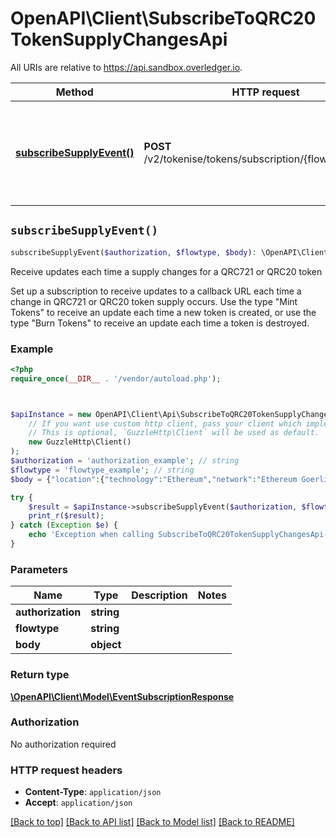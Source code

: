 # OpenAPI\Client\SubscribeToQRC20TokenSupplyChangesApi

All URIs are relative to https://api.sandbox.overledger.io.

Method | HTTP request | Description
------------- | ------------- | -------------
[**subscribeSupplyEvent()**](SubscribeToQRC20TokenSupplyChangesApi.md#subscribeSupplyEvent) | **POST** /v2/tokenise/tokens/subscription/{flowtype}/supply | Receive updates each time a supply changes for a QRC721 or QRC20 token


## `subscribeSupplyEvent()`

```php
subscribeSupplyEvent($authorization, $flowtype, $body): \OpenAPI\Client\Model\EventSubscriptionResponse
```

Receive updates each time a supply changes for a QRC721 or QRC20 token

Set up a subscription to receive updates to a callback URL each time a change in QRC721 or QRC20 token supply occurs. Use the type \"Mint Tokens\" to receive an update each time a new token is created, or use the type \"Burn Tokens\" to receive an update each time a token is destroyed.

### Example

```php
<?php
require_once(__DIR__ . '/vendor/autoload.php');



$apiInstance = new OpenAPI\Client\Api\SubscribeToQRC20TokenSupplyChangesApi(
    // If you want use custom http client, pass your client which implements `GuzzleHttp\ClientInterface`.
    // This is optional, `GuzzleHttp\Client` will be used as default.
    new GuzzleHttp\Client()
);
$authorization = 'authorization_example'; // string
$flowtype = 'flowtype_example'; // string
$body = {"location":{"technology":"Ethereum","network":"Ethereum Goerli Testnet"},"callbackUrl":"https://eo2vmypzncjgeoi.m.pipedream.net","type":"Burn Tokens","requestDetails":{"tokenName":"QNTNFT"}}; // object

try {
    $result = $apiInstance->subscribeSupplyEvent($authorization, $flowtype, $body);
    print_r($result);
} catch (Exception $e) {
    echo 'Exception when calling SubscribeToQRC20TokenSupplyChangesApi->subscribeSupplyEvent: ', $e->getMessage(), PHP_EOL;
}
```

### Parameters

Name | Type | Description  | Notes
------------- | ------------- | ------------- | -------------
 **authorization** | **string**|  |
 **flowtype** | **string**|  |
 **body** | **object**|  |

### Return type

[**\OpenAPI\Client\Model\EventSubscriptionResponse**](../Model/EventSubscriptionResponse.md)

### Authorization

No authorization required

### HTTP request headers

- **Content-Type**: `application/json`
- **Accept**: `application/json`

[[Back to top]](#) [[Back to API list]](../../README.md#endpoints)
[[Back to Model list]](../../README.md#models)
[[Back to README]](../../README.md)
